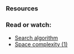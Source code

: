 ### Resources
### Read or watch:

 - [Search algorithm](https://en.wikipedia.org/wiki/Search_algorithm)
 - [Space complexity (1)](https://www.geeksforgeeks.org/g-fact-86/)
